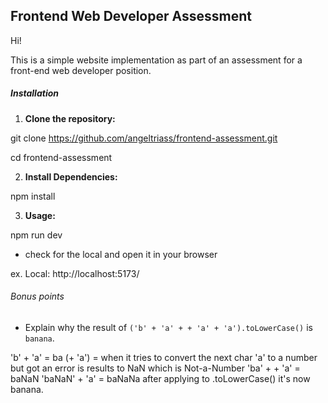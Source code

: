 Frontend Web Developer Assessment
---
Hi! 

This is a simple website implementation as part of an assessment for a front-end web developer position.

##### Installation

1. **Clone the repository:**

git clone https://github.com/angeltriass/frontend-assessment.git

cd frontend-assessment

2. **Install Dependencies:**

npm install

3. **Usage:**

npm run dev

- check for the local and open it in your browser

ex. Local:   http://localhost:5173/

###### Bonus points
* Explain why the result of `('b' + 'a' + + 'a' + 'a').toLowerCase()` is `banana`.

'b' + 'a' = ba
(+ 'a') = when it tries to convert the next char 'a' to a number but got an error is results to NaN which is Not-a-Number
'ba' + + 'a' = baNaN
'baNaN' + 'a' = baNaNa
after applying to .toLowerCase() it's now banana.




